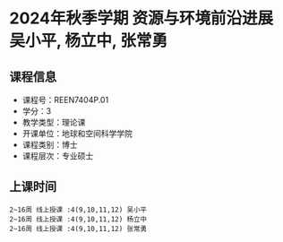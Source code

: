 # 2024年秋季学期 资源与环境前沿进展 吴小平, 杨立中, 张常勇






## 课程信息

- 课程号：REEN7404P.01
- 学分：3
- 教学类型：理论课
- 开课单位：地球和空间科学学院
- 课程类别：博士
- 课程层次：专业硕士

## 上课时间

```
2~16周 线上授课 :4(9,10,11,12) 吴小平
2~16周 线上授课 :4(9,10,11,12) 杨立中
2~16周 线上授课 :4(9,10,11,12) 张常勇
```

